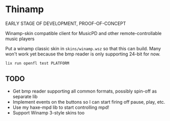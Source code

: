 # Thinamp

EARLY STAGE OF DEVELOPMENT, PROOF-OF-CONCEPT

Winamp-skin compatible client for MusicPD and other remote-controllable music players

Put a winamp classic skin in `skins/winamp.wsz` so that this can build. Many won't work yet because the bmp reader is only supporting 24-bit for now.

```
lix run openfl test PLATFORM
```

## TODO

* Get bmp reader supporting all common formats, possibly spin-off as separate lib
* Implement events on the buttons so I can start firing off pause, play, etc.
* Use my haxe-mpd lib to start controlling mpd!
* Support Winamp 3-style skins too